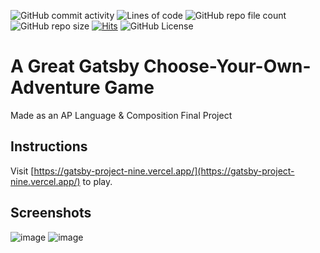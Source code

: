 ![GitHub commit activity](https://img.shields.io/github/commit-activity/t/gitdevhp/GatsbyProject)
![Lines of code](https://img.shields.io/tokei/lines/github/gitdevhp/GatsbyProject)
![GitHub repo file count](https://img.shields.io/github/directory-file-count/gitdevhp/GatsbyProject?label=file%20count)
![GitHub repo size](https://img.shields.io/github/repo-size/gitdevhp/GatsbyProject?label=total%20size)
[![Hits](https://hits.seeyoufarm.com/api/count/incr/badge.svg?url=https%3A%2F%2Fgatsby-project-nine.vercel.app&count_bg=%2379C83D&title_bg=%23555555&icon=&icon_color=%23E7E7E7&title=site+views&edge_flat=false)](https://gatsby-project-nine.vercel.app/)
![GitHub License](https://img.shields.io/github/license/gitdevhp/GatsbyProject)

# A Great Gatsby Choose-Your-Own-Adventure Game
Made as an AP Language & Composition Final Project


## Instructions
Visit [https://gatsby-project-nine.vercel.app/](https://gatsby-project-nine.vercel.app/) to play. 

## Screenshots

![image](https://github.com/gitdevhp/GatsbyProject/assets/61996958/d5fc048b-44c8-44a5-b65c-57a705ba9638)
![image](https://github.com/gitdevhp/GatsbyProject/assets/61996958/fda75e37-08d3-4331-ba4c-04bbf164e531)

